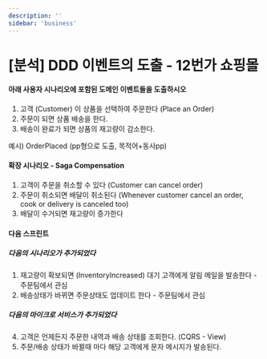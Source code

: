 ```yaml
---
description: ''
sidebar: 'business'
---
```

# [분석] DDD 이벤트의 도출 - 12번가 쇼핑몰

#### 아래 사용자 시나리오에 포함된 도메인 이벤트들을 도출하시오

1. 고객 (Customer) 이 상품을 선택하여 주문한다 (Place an Order)
1. 주문이 되면 상품 배송을 한다.
1. 배송이 완료가 되면 상품의 재고량이 감소한다.

예시) OrderPlaced (pp형으로 도출, 목적어+동사pp)

#### 확장 시나리오 - Saga Compensation
1. 고객이 주문을 취소할 수 있다 (Customer can cancel order)
1. 주문이 취소되면 배달이 취소된다 (Whenever customer cancel an order, cook or delivery is canceled too)
2. 배달이 수거되면 재고량이 증가한다

#### 다음 스프린트
##### 다음의 시나리오가 추가되었다
1. 재고량이 확보되면 (InventoryIncreased) 대기 고객에게 알림 메일을 발송한다 - 주문팀에서 관심
2. 배송상태가 바뀌면 주문상태도 업데이트 한다 - 주문팀에서 관심

##### 다음의 마이크로 서비스가 추가되었다
4. 고객은 언제든지 주문한 내역과 배송 상태를 조회한다. (CQRS - View)
5. 주문/배송 상태가 바뀔때 마다 해당 고객에게 문자 메시지가 발송된다.
